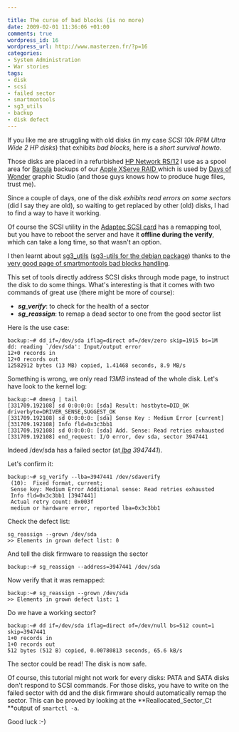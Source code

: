 ```yaml
--- 

title: The curse of bad blocks (is no more)
date: 2009-02-01 11:36:06 +01:00
comments: true
wordpress_id: 16
wordpress_url: http://www.masterzen.fr/?p=16
categories: 
- System Administration
- War stories
tags: 
- disk
- scsi
- failed sector
- smartmontools
- sg3_utils
- backup
- disk defect
---
```

If you like me are struggling with old disks (in my case _SCSI 10k RPM Ultra Wide 2 HP disks_) that exhibits 
_bad blocks_, here is a _short survival howto_. 

Those disks are placed in a refurbished [HP Network RS/12](http://h20000.www2.hp.com/bizsupport/TechSupport/SupportTaskIndex.jsp?lang=en&cc=us&taskId=115&prodSeriesId=62500&prodTypeId=3447589) 
I use as a spool area for [Bacula](http://www.bacula.org) backups of 
our [Apple XServe RAID ](http://www.apple.com/server/storage/)
which is used by [Days of Wonder](http://www.daysofwonder.com) graphic Studio (and those guys knows how to produce 
huge files, trust me).

Since a couple of days, one of the disk _exhibits read errors on some sectors_ (did I say they are old), 
so waiting to get replaced by other (old) disks, I had to find a way to have it working.

Of course the SCSI utility in the [Adaptec SCSI card](http://www.adaptec.com/en-US/products/Controllers/Hardware/scsi/entry/ASC-39160/) 
has a remapping tool, but you have to reboot the server and have it **offline during the verify**, which can 
take a long time, so that wasn't an option.

I then learnt about [sg3_utils](http://tldp.org/HOWTO/SCSI-Generic-HOWTO/sg3_utils.html) 
([sg3-utils for the debian package](http://packages.debian.org/etch/sg3-utils)) 
thanks to the [very good page of smartmontools bad blocks handling](http://smartmontools.sourceforge.net/badblockhowto.html).

This set of tools directly address SCSI disks through mode page, to instruct the disk to do some things. 
What's interesting is that it comes with two commands of great use (there might be more  of course):

- **_sg_verify_**: to check for the health of a sector
- **_sg_reassign_**: to remap a dead sector to one from the good sector list

Here is the use case:
```
backup:~# dd if=/dev/sda iflag=direct of=/dev/zero skip=1915 bs=1M
dd: reading `/dev/sda': Input/output error
12+0 records in
12+0 records out
12582912 bytes (13 MB) copied, 1.41468 seconds, 8.9 MB/s
```

Something is wrong, we only read _13MB_ instead of the whole disk.
Let's have look to the kernel log:

```
backup:~# dmesg | tail
[331709.192108] sd 0:0:0:0: [sda] Result: hostbyte=DID_OK driverbyte=DRIVER_SENSE,SUGGEST_OK
[331709.192108] sd 0:0:0:0: [sda] Sense Key : Medium Error [current]
[331709.192108] Info fld=0x3c3bb1
[331709.192108] sd 0:0:0:0: [sda] Add. Sense: Read retries exhausted
[331709.192108] end_request: I/O error, dev sda, sector 3947441
```

Indeed /dev/sda has a failed sector (at[ ](http://en.wikipedia.org/wiki/Logical_block_addressing)_[lba](http://en.wikipedia.org/wiki/Logical_block_addressing) 3947441_).

Let's confirm it:

```
backup:~# sg_verify --lba=3947441 /dev/sdaverify
 (10):  Fixed format, current;  
 Sense key: Medium Error Additional sense: Read retries exhausted  
 Info fld=0x3c3bb1 [3947441]  
 Actual retry count: 0x003f
 medium or hardware error, reported lba=0x3c3bb1
```

Check the defect list:
```
sg_reassign --grown /dev/sda
>> Elements in grown defect list: 0
```

And tell the disk firmware to reassign the sector

```
backup:~# sg_reassign --address=3947441 /dev/sda
```

Now verify that it was remapped:
```
backup:~# sg_reassign --grown /dev/sda
>> Elements in grown defect list: 1
```

Do we have a working sector?
```
backup:~# dd if=/dev/sda iflag=direct of=/dev/null bs=512 count=1 skip=3947441
1+0 records in
1+0 records out
512 bytes (512 B) copied, 0.00780813 seconds, 65.6 kB/s
```

The sector could be read! The disk is now safe.

Of course, this tutorial might not work for every disks: PATA and SATA disks don't respond to SCSI commands. 
For those disks, you have to write on the failed sector with dd and the disk firmware should automatically remap 
the sector. This can be proved by looking at the **Reallocated_Sector_Ct **output of ``smartctl -a``.

Good luck :-)
